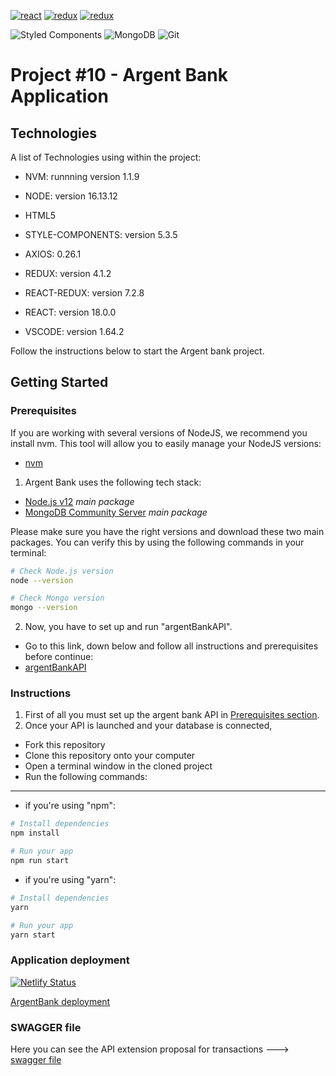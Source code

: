 <a href='https://fr.reactjs.org/' target="_blank"><img alt='react' src='https://img.shields.io/badge/React-100000?style=flat&logo=react&logoColor=55D2D7&labelColor=black&color=black'/></a>
<a href='https://redux.js.org/' target="_blank"><img alt='redux' src='https://img.shields.io/badge/redux-100000?style=flat&logo=redux&logoColor=C67EF0&labelColor=black&color=black'/></a>
<a href='https://react-redux.js.org/' target="_blank"><img alt='redux' src='https://img.shields.io/badge/React_Redux-100000?style=flat&logo=redux&logoColor=D681DA&labelColor=black&color=black'/></a>

![Styled Components](https://img.shields.io/badge/styled--components-DB7093?logo=styled-components&logoColor=white&style=flat)
![MongoDB](https://img.shields.io/badge/MongoDB-%234ea94b.svg?logo=mongodb&logoColor=white&style=flat)
![Git](https://img.shields.io/badge/git-%23F05033.svg?logo=git&logoColor=white&style=flat)

# Project #10 - Argent Bank Application

## Technologies

A list of Technologies using within the project:

-   NVM: runnning version 1.1.9
-   NODE: version 16.13.12

-   HTML5
-   STYLE-COMPONENTS: version 5.3.5
-   AXIOS: 0.26.1
-   REDUX: version 4.1.2
-   REACT-REDUX: version 7.2.8
-   REACT: version 18.0.0

-   VSCODE: version 1.64.2

Follow the instructions below to start the Argent bank project.

## Getting Started

### Prerequisites

If you are working with several versions of NodeJS, we recommend you install nvm. This tool will allow you to easily manage your NodeJS versions:

-   [nvm](https://github.com/nvm-sh/nvm)

1. Argent Bank uses the following tech stack:

-   [Node.js v12](https://nodejs.org/en/) _main package_
-   [MongoDB Community Server](https://www.mongodb.com/try/download/community) _main package_

Please make sure you have the right versions and download these two main packages. You can verify this by using the following commands in your terminal:

```bash
# Check Node.js version
node --version

# Check Mongo version
mongo --version

```

2. Now, you have to set up and run "argentBankAPI".

-   Go to this link, down below and follow all instructions and prerequisites before continue:
-   [argentBankAPI](https://github.com/OpenClassrooms-Student-Center/Project-10-Bank-API)

### Instructions

1. First of all you must set up the argent bank API in [Prerequisites section](https://github.com/Roxanne2904/VietteRoxanne_13_23122020#prerequisites).
1. Once your API is launched and your database is connected,

-   Fork this repository
-   Clone this repository onto your computer
-   Open a terminal window in the cloned project
-   Run the following commands:

---

-   if you're using "npm":

```bash
# Install dependencies
npm install

# Run your app
npm run start
```

-   if you're using "yarn":

```bash
# Install dependencies
yarn

# Run your app
yarn start
```

### Application deployment

[![Netlify Status](https://api.netlify.com/api/v1/badges/d0d14c4a-2f1e-4b97-9f7d-a34c8590c17b/deploy-status)](https://app.netlify.com/sites/oc-rv-argent-bank/deploys)

[ArgentBank deployment](https://oc-rv-argent-bank.netlify.app/)

### SWAGGER file

Here you can see the API extension proposal for transactions ---> [swagger file](https://github.com/Roxanne2904/VietteRoxanne_13_23122020/blob/main/swagger.yaml)
